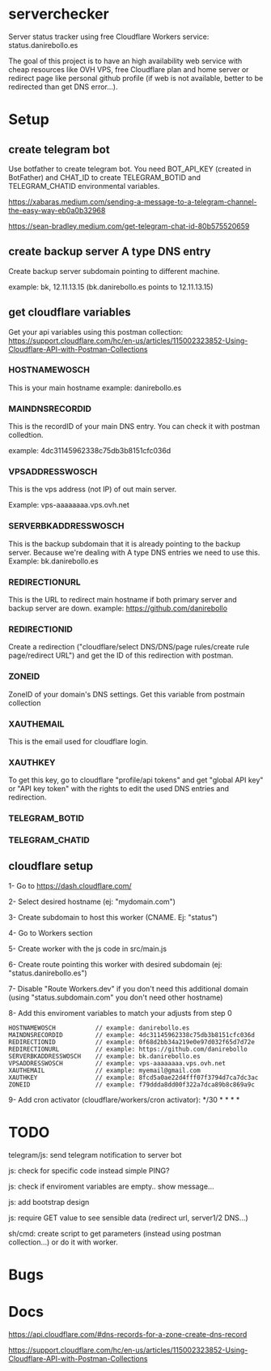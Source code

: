 # serverchecker
Server status tracker using free Cloudflare Workers service: status.danirebollo.es

The goal of this project is to have an high availability web service with cheap resources like OVH VPS, free Cloudflare plan and home server or redirect page like personal github profile (if web is not available, better to be redirected than get DNS error...). 

# Setup
## create telegram bot
Use botfather to create telegram bot.
You need BOT_API_KEY (created in BotFather) and CHAT_ID to create TELEGRAM_BOTID and TELEGRAM_CHATID environmental variables.

https://xabaras.medium.com/sending-a-message-to-a-telegram-channel-the-easy-way-eb0a0b32968

https://sean-bradley.medium.com/get-telegram-chat-id-80b575520659

## create backup server A type DNS entry 
Create backup server subdomain pointing to different machine.

example: bk, 12.11.13.15 (bk.danirebollo.es points to 12.11.13.15)

## get cloudflare variables

Get your api variables using this postman collection: https://support.cloudflare.com/hc/en-us/articles/115002323852-Using-Cloudflare-API-with-Postman-Collections 
### HOSTNAMEWOSCH
This is your main hostname
example: danirebollo.es

### MAINDNSRECORDID
This is the recordID of your main DNS entry. You can check it with postman colledtion.

example: 4dc31145962338c75db3b8151cfc036d

### VPSADDRESSWOSCH
This is the vps address (not IP) of out main server.

Example: vps-aaaaaaaa.vps.ovh.net
### SERVERBKADDRESSWOSCH
This is the backup subdomain that it is already pointing to the backup server.
Because we're dealing with A type DNS entries we need to use this.
Example: bk.danirebollo.es

### REDIRECTIONURL          
This is the URL to redirect main hostname if both primary server and backup server are down.
example: https://github.com/danirebollo

### REDIRECTIONID
Create a redirection ("cloudflare/select DNS/DNS/page rules/create rule page/redirect URL") and get the ID of this redirection with postman.

### ZONEID
ZoneID of your domain's DNS settings. Get this variable from postmain collection

### XAUTHEMAIL
This is the email used for cloudflare login.

### XAUTHKEY
To get this key, go to cloudflare "profile/api tokens" and get "global API key" or "API key token" with the rights to edit the used DNS entries and redirection.

### TELEGRAM_BOTID

### TELEGRAM_CHATID
## cloudflare setup

1- Go to https://dash.cloudflare.com/

2- Select desired hostname (ej: "mydomain.com")

3- Create subdomain to host this worker (CNAME. Ej: "status")

4- Go to Workers section

5- Create worker with the js code in src/main.js

6- Create route pointing this worker with desired subdomain (ej: "status.danirebollo.es")

7- Disable "Route Workers.dev" if you don't need this additional domain (using "status.subdomain.com" you don't need other hostname)

8- Add this enviroment variables to match your adjusts from step 0
```
HOSTNAMEWOSCH           // example: danirebollo.es
MAINDNSRECORDID         // example: 4dc31145962338c75db3b8151cfc036d
REDIRECTIONID           // example: 0f68d2bb34a219e0e97d032f65d7d72e
REDIRECTIONURL          // example: https://github.com/danirebollo
SERVERBKADDRESSWOSCH    // example: bk.danirebollo.es
VPSADDRESSWOSCH         // example: vps-aaaaaaaa.vps.ovh.net
XAUTHEMAIL              // example: myemail@gmail.com
XAUTHKEY                // example: 8fcd5a0ae22d4fff07f3794d7ca7dc3ac
ZONEID                  // example: f79ddda8dd00f322a7dca89b8c869a9c
```

9-  Add cron activator (cloudflare/workers/cron activator): 
*/30 * * * *


# TODO
telegram/js: send telegram notification to server bot

js: check for specific code instead simple PING?

js: check if enviroment variables are empty.. show message...

js: add bootstrap design

js: require GET value to see sensible data (redirect url, server1/2 DNS...)

sh/cmd: create script to get parameters (instead using postman collection...) or do it with worker.
# Bugs

# Docs
https://api.cloudflare.com/#dns-records-for-a-zone-create-dns-record

https://support.cloudflare.com/hc/en-us/articles/115002323852-Using-Cloudflare-API-with-Postman-Collections

